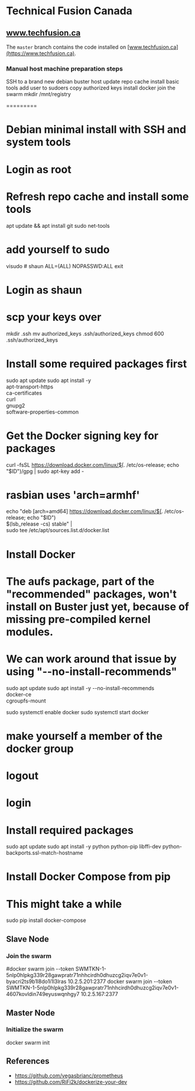 # Technical Fusion Canada

## www.techfusion.ca

The `master` branch contains the code installed on [www.techfusion.ca](https://www.techfusion.ca).



### Manual host machine preparation steps

SSH to a brand new debian buster host
update repo cache
install basic tools
add user to sudoers
copy authorized keys
install docker
join the swarm
mkdir /mnt/registry


=========

# Debian minimal install with SSH and system tools
# Login as root
# Refresh repo cache and install some tools
apt update && apt install git sudo net-tools

# add yourself to sudo
visudo      # shaun         ALL=(ALL) NOPASSWD:ALL
exit

# Login as shaun
# scp your keys over
mkdir .ssh
mv authorized_keys .ssh/authorized_keys
chmod 600 .ssh/authorized_keys

# Install some required packages first
sudo apt update
sudo apt install -y \
     apt-transport-https \
     ca-certificates \
     curl \
     gnupg2 \
     software-properties-common

# Get the Docker signing key for packages
curl -fsSL https://download.docker.com/linux/$(. /etc/os-release; echo "$ID")/gpg | sudo apt-key add -

# rasbian uses 'arch=armhf'
echo "deb [arch=amd64] https://download.docker.com/linux/$(. /etc/os-release; echo "$ID") \
     $(lsb_release -cs) stable" | \
    sudo tee /etc/apt/sources.list.d/docker.list

# Install Docker
# The aufs package, part of the "recommended" packages, won't install on Buster just yet, because of missing pre-compiled kernel modules.
# We can work around that issue by using "--no-install-recommends"
sudo apt update
sudo apt install -y --no-install-recommends \
    docker-ce \
    cgroupfs-mount

sudo systemctl enable docker
sudo systemctl start docker

# make yourself a member of the docker group
# logout
# login

# Install required packages
sudo apt update
sudo apt install -y python python-pip libffi-dev python-backports.ssl-match-hostname

# Install Docker Compose from pip
# This might take a while
sudo pip install docker-compose

## Slave Node
### Join the swarm
#docker swarm join --token SWMTKN-1-5nlp0hlpkg339r28gawpratr71nhhcirdh0dhuzcg2iqv7e0v1-byacri2ts9b1l8do1i1l3lras 10.2.5.201:2377
docker swarm join --token SWMTKN-1-5nlp0hlpkg339r28gawpratr71nhhcirdh0dhuzcg2iqv7e0v1-4607kovldin749eyuswqnhgy7 10.2.5.167:2377

## Master Node
### Initialize the swarm
docker swarm init

## References
- https://github.com/vegasbrianc/prometheus
- https://github.com/RiFi2k/dockerize-your-dev